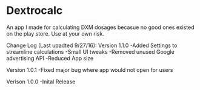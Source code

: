 # Dextrocalc

An app I made for calculating DXM dosages becasue no good ones existed on the play store. Use at your own risk. 

Change Log (Last upadted 9/27/16):
Version 1.1.0
-Added Settings to streamline calculations 
-Small UI tweaks
-Removed unused Google advertising API
-Reduced App size

Version 1.0.1
-Fixed major bug where app would not open for users

Verison 1.0.0
-Inital Release

